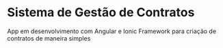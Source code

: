 <h1>Sistema de Gestão de Contratos</h1>

App em desenvolvimento com Angular e Ionic Framework para criação de contratos de maneira simples
